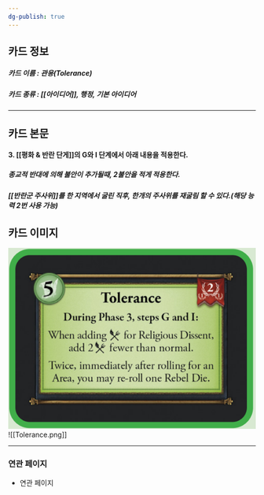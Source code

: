```yaml
---
dg-publish: true
---
```

## 카드 정보
##### 카드 이름 : 관용(Tolerance)
##### 카드 종류 : [[아이디어]], 행정, 기본 아이디어
---
## 카드 본문
#### 3. [[평화 & 반란 단게]]의 G와 I 단계에서 아래 내용을 적용한다.
##### 종교적 반대에 의해 불안이 추가될때, 2불안을 적게 적용한다.
##### [[반란군 주사위]]를 한 지역에서 굴린 직후, 한개의 주사위를 재굴림 할 수 있다.(해당 능력 2번 사용 가능)

## 카드 이미지
<img src="\Assets\Tolerance.png"/>
![[Tolerance.png]]

--- 

### 연관 페이지
- 연관 페이지
